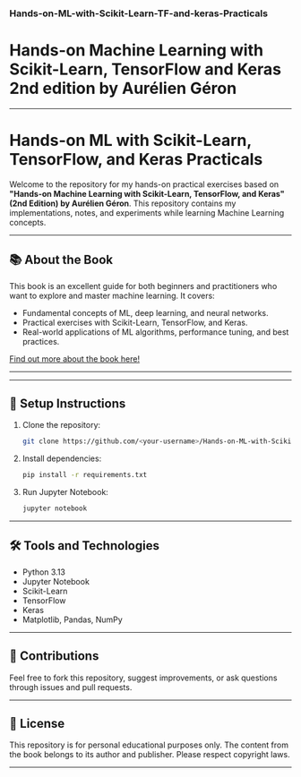 ### Hands-on-ML-with-Scikit-Learn-TF-and-keras-Practicals
# Hands-on Machine Learning with Scikit-Learn, TensorFlow and Keras 2nd edition by Aurélien Géron 

---

# Hands-on ML with Scikit-Learn, TensorFlow, and Keras Practicals

Welcome to the repository for my hands-on practical exercises based on **"Hands-on Machine Learning with Scikit-Learn, TensorFlow, and Keras" (2nd Edition) by Aurélien Géron**. This repository contains my implementations, notes, and experiments while learning Machine Learning concepts.

---

## 📚 About the Book

This book is an excellent guide for both beginners and practitioners who want to explore and master machine learning. It covers:
- Fundamental concepts of ML, deep learning, and neural networks.
- Practical exercises with Scikit-Learn, TensorFlow, and Keras.
- Real-world applications of ML algorithms, performance tuning, and best practices.

[Find out more about the book here!](https://www.oreilly.com/library/view/hands-on-machine-learning/9781492032632/)

---


---

## 🚀 Setup Instructions

1. Clone the repository:
   ```bash
   git clone https://github.com/<your-username>/Hands-on-ML-with-Scikit-Learn-TF-and-keras-Practicals.git
   ```
2. Install dependencies:
   ```bash
   pip install -r requirements.txt
   ```
3. Run Jupyter Notebook:
   ```bash
   jupyter notebook
   ```

---

## 🛠 Tools and Technologies

- Python 3.13
- Jupyter Notebook
- Scikit-Learn
- TensorFlow
- Keras
- Matplotlib, Pandas, NumPy

---

## 🤝 Contributions

Feel free to fork this repository, suggest improvements, or ask questions through issues and pull requests.

---

## 📝 License

This repository is for personal educational purposes only. The content from the book belongs to its author and publisher. Please respect copyright laws.

---